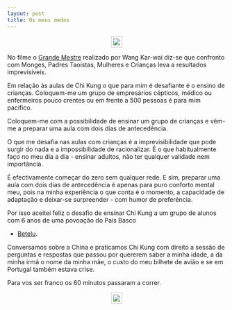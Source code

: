 ```yaml
---
layout: post 
title: Os meus medos 
---
```


<p align="center"><img src="https://s3-eu-west-1.amazonaws.com/devagar/batalu1.JPG" style="border: 1px solid #ccc; padding: 4px;"></p>

No filme o [Grande Mestre](https://www.youtube.com/watch?v=uC5amKLgnFU)
realizado por Wang Kar-wai diz-se que confronto com Monges, Padres
Taoistas, Mulheres e Crianças leva a resultados imprevisíveis. 

Em relação às aulas de Chi Kung o que para mim é desafiante é o ensino de
crianças. Coloquem-me um grupo de empresários cépticos, médico ou
enfermeiros pouco crentes ou em frente a 500 pessoas é para mim pacífico.

Coloquem-me com a possibilidade de ensinar um grupo de crianças e vêm-me
a preparar uma aula com dois dias de antecedência. 

O que me desafia nas aulas com crianças é a imprevisibilidade que pode
surgir do nada e a impossibilidade de racionalizar. É o que habitualmente
faço no meu dia a dia - ensinar adultos, não ter qualquer validade nem
importância. 

É efectivamente começar do zero sem qualquer rede. E sim, preparar uma
aula com dois dias de antecedência é apenas para puro conforto mental meu,
pois na minha experiência o que conta é o momento, a capacidade de
adaptação e deixar-se surpreender - com humor de preferência.

Por isso aceitei feliz o desafio de ensinar Chi Kung a um grupo de alunos
com 6 anos de uma povoação do Pais Basco
- [Betelu](https://goo.gl/maps/D8Ol3H). 

Conversamos sobre a China e praticamos Chi Kung com direito a sessão de
perguntas e respostas que passou por quererem saber a minha idade, a da
minha irmã o nome da minha mãe, o custo do meu bilhete de avião e se em
Portugal também estava crise. 

Para vos ser franco os 60 minutos passaram a correr. 

<p align="center"><img src="https://s3-eu-west-1.amazonaws.com/devagar/betalu2.JPG" style="border: 1px solid #ccc; padding: 4px;"></p>

